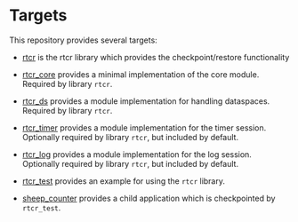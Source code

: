 # Targets

This repository provides several targets:

* [rtcr](lib/mk/rtcr.mk) is the rtcr library which provides the
  checkpoint/restore functionality
  
* [rtcr_core](lib/mk/rtcr_core.mk) provides a minimal implementation of the core
  module. Required by library `rtcr`.

* [rtcr_ds](lib/mk/rtcr_ds.mk) provides a module implementation for handling
  dataspaces. Required by library `rtcr`.
  
* [rtcr_timer](lib/mk/rtcr_timer.mk) provides a  module implementation for the
  timer session. Optionally required by library `rtcr`, but included by default.

* [rtcr_log](lib/mk/rtcr_log.mk) provides a  module implementation for the
  log session. Optionally required by library `rtcr`, but included by default.

* [rtcr_test](src/app/rtcr_test/target.mk) provides an example for using the
  `rtcr` library.

* [sheep_counter](src/app/sheep_counter/target.mk) provides a child application
  which is checkpointed by `rtcr_test`.

